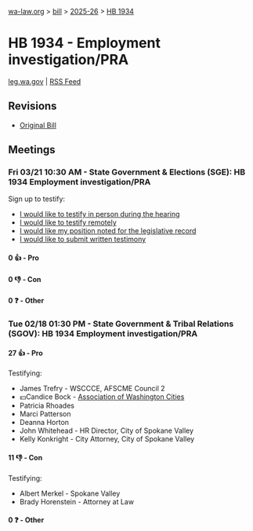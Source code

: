 [wa-law.org](/) > [bill](/bill/) > [2025-26](/bill/2025-26/) > [HB 1934](/bill/2025-26/hb/1934/)

# HB 1934 - Employment investigation/PRA
[leg.wa.gov](https://app.leg.wa.gov/billsummary?BillNumber=1934&Year=2025&Initiative=false) | [RSS Feed](./rss.xml)

## Revisions
* [Original Bill](1/)

## Meetings
### Fri 03/21 10:30 AM - State Government & Elections (SGE): HB 1934 Employment investigation/PRA
Sign up to testify:
* [I would like to testify in person during the hearing](https://app.leg.wa.gov/csi/Testifier/Add?chamber=House&mId=33037&aId=165865&caId=26551&tId=1)
* [I would like to testify remotely](https://app.leg.wa.gov/csi/Testifier/Add?chamber=House&mId=33037&aId=165865&caId=26551&tId=2)
* [I would like my position noted for the legislative record](https://app.leg.wa.gov/csi/Testifier/Add?chamber=House&mId=33037&aId=165865&caId=26551&tId=3)
* [I would like to submit written testimony](https://app.leg.wa.gov/csi/Testifier/Add?chamber=House&mId=33037&aId=165865&caId=26551&tId=4)

#### 0 👍 - Pro

#### 0 👎 - Con

#### 0 ❓ - Other

### Tue 02/18 01:30 PM - State Government & Tribal Relations (SGOV): HB 1934 Employment investigation/PRA
#### 27 👍 - Pro
Testifying:
* James Trefry - WSCCCE, AFSCME Council 2
* 💵Candice Bock - [Association of Washington Cities](/org/association_of_washington_cities/)
* Patricia Rhoades
* Marci Patterson
* Deanna Horton
* John Whitehead - HR Director, City of Spokane Valley
* Kelly Konkright - City Attorney, City of Spokane Valley

#### 11 👎 - Con
Testifying:
* Albert Merkel - Spokane Valley
* Brady Horenstein - Attorney at Law

#### 0 ❓ - Other
